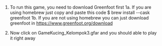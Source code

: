 1. To run this game, you need to download Greenfoot first
     1a. If you are using homebrew just copy and paste this code
          $ brew install --cask greenfoot
     1b. If you are not using homebrew you can just download greenfoot in https://www.greenfoot.org/download

2. Now click on GameKucing_Kelompok3.gfar and you should able to play it right away
